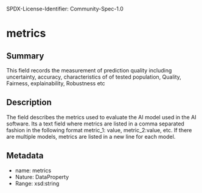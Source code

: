 SPDX-License-Identifier: Community-Spec-1.0

# metrics

## Summary

This field records the measurement of prediction quality including uncertainty, accuracy, characteristics of of tested population, Quality, Fairness, explainability, Robustness etc

## Description

The field describes the metrics used to evaluate the AI model used in the AI software. Its a text field where metrics are listed in a comma separated fashion in the following format metric_1: value, metric_2:value, etc. If there are multiple models, metrics are listed in a new line for each model.

## Metadata

- name: metrics
- Nature: DataProperty
- Range: xsd:string
